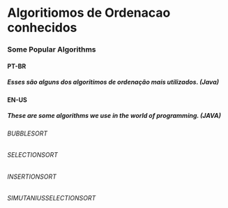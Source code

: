 
# Algoritiomos de Ordenacao conhecidos
### Some Popular Algorithms

#### PT-BR


##### Esses são alguns dos algoritimos de ordenação mais utilizados. (Java)


#### EN-US

#####  These are some algorithms we use in the world of programming. (JAVA)



###### BUBBLESORT

###### SELECTIONSORT

###### INSERTIONSORT

###### SIMUTANIUSSELECTIONSORT

